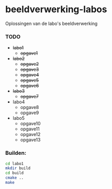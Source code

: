 beeldverwerking-labos
=====================

Oplossingen van de labo's beeldverwerking

### TODO

- ~~labo1~~
  - ~~opgave1~~
- ~~labo2~~
  - ~~opgave2~~
  - ~~opgave3~~
  - ~~opgave4~~
  - ~~opgave5~~
  - ~~opgave6~~
- ~~labo3~~
  - ~~opgave7~~
- labo4
  - opgave8
  - opgave9
- labo5
  - opgave10
  - opgave11
  - opgave12
  - opgave13

### Builden:

```bash
cd labo1
mkdir build
cd build
cmake ..
make
```
